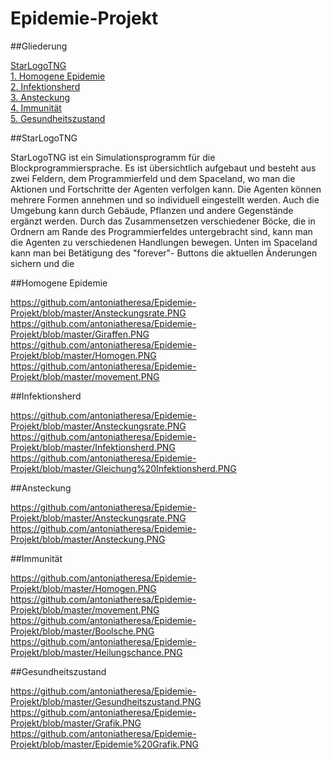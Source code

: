 # Epidemie-Projekt

##Gliederung

[StarLogoTNG](#Einführung)  
[1. Homogene Epidemie](#1)  
[2. Infektionsherd](#2)  
[3. Ansteckung](#3)  
[4. Immunität](#4)  
[5. Gesundheitszustand](#5) 

##StarLogoTNG<a name="Einführung"></a> 

StarLogoTNG ist ein Simulationsprogramm für die Blockprogrammiersprache.
Es ist übersichtlich aufgebaut und besteht aus zwei Feldern, dem Programmierfeld und dem Spaceland, wo man die Aktionen und Fortschritte der Agenten verfolgen kann. Die Agenten können mehrere Formen annehmen und so individuell eingestellt werden. Auch die Umgebung kann durch Gebäude, Pflanzen und andere Gegenstände ergänzt werden. Durch das Zusammensetzen verschiedener Böcke, die in Ordnern am Rande des Programmierfeldes untergebracht sind, kann man die Agenten zu verschiedenen Handlungen bewegen. Unten im Spaceland kann man bei Betätigung des "forever"- Buttons die aktuellen Änderungen sichern und die 

##Homogene Epidemie<a name="1"></a> 

https://github.com/antoniatheresa/Epidemie-Projekt/blob/master/Ansteckungsrate.PNG     
https://github.com/antoniatheresa/Epidemie-Projekt/blob/master/Giraffen.PNG      
https://github.com/antoniatheresa/Epidemie-Projekt/blob/master/Homogen.PNG       
https://github.com/antoniatheresa/Epidemie-Projekt/blob/master/movement.PNG     

##Infektionsherd<a name="2"></a> 

https://github.com/antoniatheresa/Epidemie-Projekt/blob/master/Ansteckungsrate.PNG      
https://github.com/antoniatheresa/Epidemie-Projekt/blob/master/Infektionsherd.PNG     
https://github.com/antoniatheresa/Epidemie-Projekt/blob/master/Gleichung%20Infektionsherd.PNG      

##Ansteckung<a name="3"></a> 

https://github.com/antoniatheresa/Epidemie-Projekt/blob/master/Ansteckungsrate.PNG     
https://github.com/antoniatheresa/Epidemie-Projekt/blob/master/Ansteckung.PNG     

##Immunität<a name="4"></a> 

https://github.com/antoniatheresa/Epidemie-Projekt/blob/master/Homogen.PNG    
https://github.com/antoniatheresa/Epidemie-Projekt/blob/master/movement.PNG     
https://github.com/antoniatheresa/Epidemie-Projekt/blob/master/Boolsche.PNG     
https://github.com/antoniatheresa/Epidemie-Projekt/blob/master/Heilungschance.PNG    

##Gesundheitszustand<a name="5"></a> 

https://github.com/antoniatheresa/Epidemie-Projekt/blob/master/Gesundheitszustand.PNG     
https://github.com/antoniatheresa/Epidemie-Projekt/blob/master/Grafik.PNG     
https://github.com/antoniatheresa/Epidemie-Projekt/blob/master/Epidemie%20Grafik.PNG     
